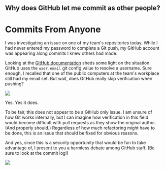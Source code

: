 ## Why does GitHub let me commit as other people?

# Commits From Anyone

I was investigating an issue on one of my team's repositories today. While I
had never entered my password to complete a Git push, my GitHub account was
appearing along commits I knew others had made.

Looking at the [GitHub documentation](https://help.github.com/articles/setting-your-username-in-githttps://help.github.com/articles/setting-your-username-in-git)
sheds some light on the situation. GitHub uses the `user.email` git config value
to resolve a username. Sure enough, I recalled that one of the public computers
at the team's workplace still had my email set. But wait, does GitHub really
skip verification when pushing?

![](http://i.imgur.com/7XH2TJc.png)

Yes. Yes it does.

To be fair, this does not appear to be a GitHub only issue. I am unsure of how
Git works internally, but I can imagine how verification in this field would
become difficult with pull requests as they show the original author. (And
properly should.) Regardless of how much refactoring might have to be done,
this is an issue that should be fixed for obvious reasons.

And yes, since this is a security opportunity that would be fun to take
advantage of, I present to you a harmless debate among GitHub staff. (Be sure to
look at the commit log!)

[![](http://i.imgur.com/S0h6MsM.png)](https://github.com/gluxon/CommitsFromAnyone/commits/master)